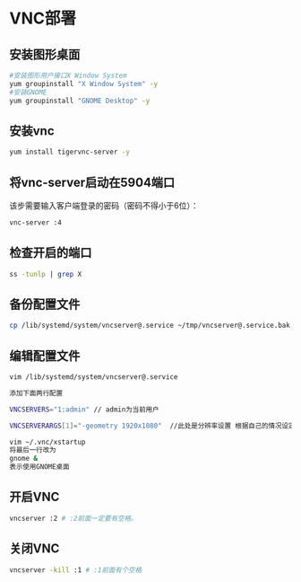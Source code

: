 # VNC部署

## 安装图形桌面

```bash
#安装图形用户接口X Window System
yum groupinstall "X Window System" -y
#安装GNOME
yum groupinstall "GNOME Desktop" -y
```



## 安装vnc

```bash
yum install tigervnc-server -y
```



## 将vnc-server启动在5904端口

该步需要输入客户端登录的密码（密码不得小于6位）：

```bash
vnc-server :4
```



## 检查开启的端口

```bash
ss -tunlp | grep X
```



## 备份配置文件

```bash
cp /lib/systemd/system/vncserver@.service ~/tmp/vncserver@.service.bak
```



## 编辑配置文件

```bash
vim /lib/systemd/system/vncserver@.service

添加下面两行配置

VNCSERVERS="1:admin" // admin为当前用户

VNCSERVERARGS[1]="-geometry 1920x1080"  //此处是分辨率设置 根据自己的情况设定

vim ~/.vnc/xstartup
将最后一行改为
gnome &
表示使用GNOME桌面
```





## 开启VNC

```bash
vncserver :2 # :2前面一定要有空格。
```



## 关闭VNC

```bash
vncserver -kill :1 # :1前面有个空格
```

